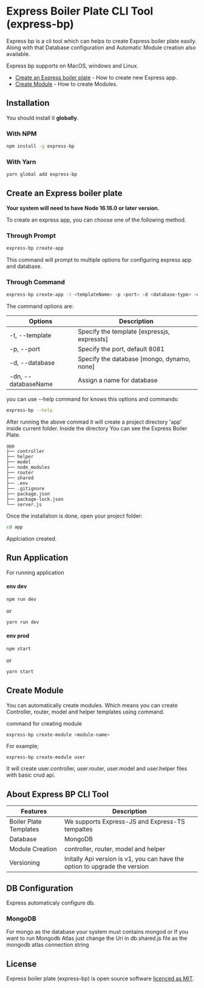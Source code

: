 # Express Boiler Plate CLI Tool (express-bp)

Express bp is a cli tool which can helps to create Express boiler plate easily. Along with that Database configuration and Automatic Module creation also available.

Express bp supports on MacOS, windows and Linux.

- [Create an Express boiler plate](#create-an-express-boiler-plate) - How to create new Express app.
- [Create Module](#create-module) - How to create Modules.

## Installation

You should install it **globally**.

### With NPM

```sh
npm install -g express-bp
```

### With Yarn

```sh
yarn global add express-bp
```

## Create an Express boiler plate

**Your system will need to have Node 16.16.0 or later version.**

To create an express app, you can choose one of the following method.

### Through Prompt

```sh
express-bp create-app
```

This command will prompt to multiple options for configuring express app and database.


### Through Command
```sh
express-bp create-app -t <templateName> -p <port> -d <database-type> -dn <database-name> app
```
The command options are:

| Options              | Description                                |
|----------------------|--------------------------------------------|
| -t,  --template      | Specify the template [expressjs, expressts]|
| -p,  --port          | Specify the port, default 8081             |
| -d,  --database      | Specify the database [mongo, dynamo, none] |
| -dn, --databaseName  | Assign a name for database                 |


you can use --help command for knows this options and commands:

```sh
express-bp --help
```

After running the above commad it will create a project directory 'app' inside current folder.
Inside the directory You can see the Express Boiler Plate.

```
app
├── controller
├── helper
├── model
├── node_modules
├── router
├── shared
├── .env
├── .gitignore
├── package.json
├── package-lock.json
└── server.js
```

Once the installation is done, open your project folder:

```sh
cd app
```

Applciation created.

## Run Application

For running application 

#### env dev 

```sh
npm run dev
```

or

```sh
yarn run dev
```


#### env prod 
```sh
npm start
```

or

```sh
yarn start
```


## Create Module

You can automatically create modules. Which means you can create Controller, router, model and helper templates using command.

command for creating module

```sh
express-bp create-module <module-name>
```

For example;

```
express-bp create-module user
```

It will create user.controller, user.router, user.model and user.helper files with basic crud api.

## About Express BP CLI Tool

| Features                | Description                     |
|-------------------------|---------------------------------|
| Boiler Plate Templates  | We supports Express-JS and Express-TS tempaltes       |
| Database                | MongoDB                         |
| Module Creation         | controller, router, model and helper|
| Versioning              | Initally Api version is v1, you can have the option to upgrade the version|

## DB Configuration

Express automaticaly configure db.

### MongoDB

For mongo as the database your system must contains mongod or If you want to run Mongodb Atlas just change the Uri in db.shared.js file as the mongodb atlas connection string

## License

Express boiler plate (express-bp) is open source software [licenced as MIT](https://github.com/nevinedwin/express-cli-tool/blob/main/LICENSE).
